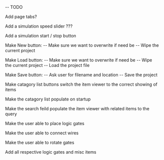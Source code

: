 -- TODO

Add page tabs?

Add a simulation speed slider ???

Add a simulation start / stop button 

Make New button:
-- Make sure we want to overwrite if need be
-- Wipe the current project 

Make Load button:
-- Make sure we want to overwrite if need be
-- Wipe the current project 
-- Load the project file 

Make Save button:
-- Ask user for filename and location
-- Save the project 

Make catagory list buttons switch the item viewer to the correct showing of items

Make the catagory list populate on startup

Make the search feild populate the item viewer with related items to the query

Make the user able to place logic gates 

Make the user able to connect wires

Make the user able to rotate gates

Add all respective logic gates and misc items 




